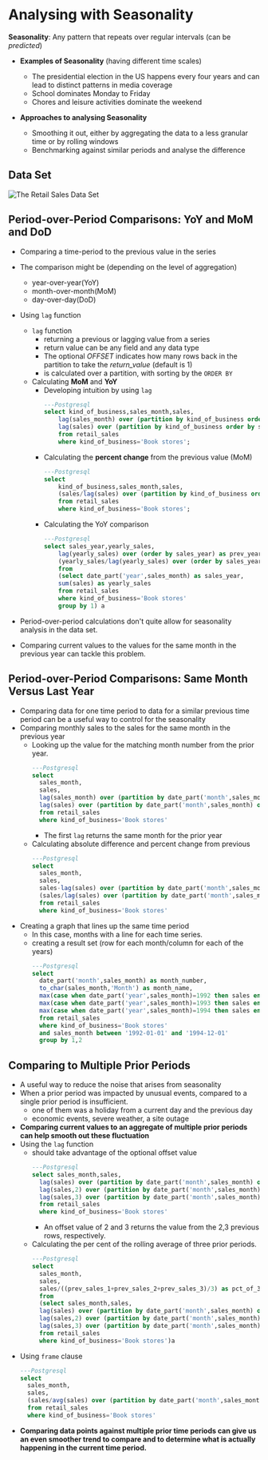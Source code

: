 # Analysing with Seasonality
**Seasonality**: Any pattern that repeats over regular intervals (can be *predicted*)
* **Examples of Seasonality** (having different time scales)
  * The presidential election in the US happens every four years and can lead to distinct patterns in media coverage
  * School dominates Monday to Friday
  * Chores and leisure activities dominate the weekend

* **Approaches to analysing Seasonality**
  * Smoothing it out, either by aggregating the data to a less granular time or by rolling windows
  * Benchmarking against similar periods and analyse the difference

## Data Set
![The Retail Sales Data Set](https://github.com/Soon607/Data-Analysis-SQL-/assets/98214539/9a61ff03-145e-4ef0-8912-c268ffefd524)

## Period-over-Period Comparisons: YoY and MoM and DoD
* Comparing a time-period to the previous value in the series
* The comparison might be (depending on the level of aggregation)
  * year-over-year(YoY)
  * month-over-month(MoM)
  * day-over-day(DoD)

* Using `lag` function
  * `lag` function
    * returning a previous or lagging value from a series
    * return value can be any field and any data type
    * The optional *OFFSET* indicates how many rows back in the partition to take the *return_value* (default is 1)
    * is calculated over a partition, with sorting by the `ORDER BY`
  * Calculating **MoM** and **YoY**
    * Developing intuition by using `lag`
      ```sql
      ---Postgresql
      select kind_of_business,sales_month,sales,
          lag(sales_month) over (partition by kind_of_business order by sales_month) as prev_month,
          lag(sales) over (partition by kind_of_business order by sales_month) as prev_month_sales
          from retail_sales
          where kind_of_business='Book stores';
      ```
    * Calculating the **percent change** from the previous value (MoM)
      ```sql
      ---Postgresql
      select
          kind_of_business,sales_month,sales,
          (sales/lag(sales) over (partition by kind_of_business order by sales_month)-1)*100 as pct_growth_from_previous
          from retail_sales
          where kind_of_business='Book stores';
      ```
    * Calculating the YoY comparison
      ```sql
      ---Postgresql
      select sales_year,yearly_sales,
          lag(yearly_sales) over (order by sales_year) as prev_year_sales,
          (yearly_sales/lag(yearly_sales) over (order by sales_year)-1)*100 as pct_growth_from_previous
          from
          (select date_part('year',sales_month) as sales_year,
          sum(sales) as yearly_sales
          from retail_sales
          where kind_of_business='Book stores'
          group by 1) a
      ```
* Period-over-period calculations don't quite allow for seasonality analysis in the data set.
* Comparing current values to the values for the same month in the previous year can tackle this problem.
## Period-over-Period Comparisons: Same Month Versus Last Year
* Comparing data for one time period to data for a similar previous time period can be a useful way to control for the seasonality
* Comparing monthly sales to the sales for the same month in the previous year
  * Looking up the value for the matching month number from the prior year.
    ```sql
    ---Postgresql
    select
      sales_month,
      sales,
      lag(sales_month) over (partition by date_part('month',sales_month) order by sales_month) as prev_year_month,
      lag(sales) over (partition by date_part('month',sales_month) order by sales_month) as prev_year_sales
      from retail_sales
      where kind_of_business='Book stores'
    ```
    * The first `lag` returns the same month for the prior year
  * Calculating absolute difference and percent change from previous
    ```sql
    ---Postgresql
    select
      sales_month,
      sales,
      sales-lag(sales) over (partition by date_part('month',sales_month) order by sales_month) as absolute_diff,
      (sales/lag(sales) over (partition by date_part('month',sales_month) order by sales_month)-1)*100 as pct_diff
      from retail_sales
      where kind_of_business='Book stores'
    ```
* Creating a graph that lines up the same time period
  * In this case, months with a line for each time series.
  * creating a result set (row for each month/column for each of the years)
    ```sql
    ---Postgresql
    select
      date_part('month',sales_month) as month_number,
      to_char(sales_month,'Month') as month_name,
      max(case when date_part('year',sales_month)=1992 then sales end) as sales_1992,
      max(case when date_part('year',sales_month)=1993 then sales end) as sales_1993,
      max(case when date_part('year',sales_month)=1994 then sales end) as sales_1994
      from retail_sales
      where kind_of_business='Book stores'
      and sales_month between '1992-01-01' and '1994-12-01'
      group by 1,2
    ```
## Comparing to Multiple Prior Periods
* A useful way to reduce the noise that arises from seasonality
* When a prior period was impacted by unusual events, compared to a single prior period is insufficient.
  * one of them was a holiday from a current day and the previous day
  * economic events, severe weather, a site outage
* **Comparing current values to an aggregate of multiple prior periods can help smooth out these fluctuation**
* Using the `lag` function
  * should take advantage of the optional offset value
    ```sql
    ---Postgresql
    select sales_month,sales,
      lag(sales) over (partition by date_part('month',sales_month) order by sales_month) as prev_sales_1,
      lag(sales,2) over (partition by date_part('month',sales_month) order by sales_month) as prev_sales_2,
      lag(sales,3) over (partition by date_part('month',sales_month) order by sales_month) as prev_sales_3
      from retail_sales
      where kind_of_business='Book stores'
    ```
    * An offset value of 2 and 3 returns the value from the 2,3 previous rows, respectively.
  * Calculating the per cent of the rolling average of three prior periods.
    ```sql
    ---Postgresql
    select
      sales_month,
      sales,
      sales/((prev_sales_1+prev_sales_2+prev_sales_3)/3) as pct_of_3_prev
      from
      (select sales_month,sales,
      lag(sales) over (partition by date_part('month',sales_month) order by sales_month) as prev_sales_1,
      lag(sales,2) over (partition by date_part('month',sales_month) order by sales_month) as prev_sales_2,
      lag(sales,3) over (partition by date_part('month',sales_month) order by sales_month) as prev_sales_3
      from retail_sales
      where kind_of_business='Book stores')a
    ```
* Using `frame` clause
  ```sql
  ---Postgresql
  select
    sales_month,
    sales,
    (sales/avg(sales) over (partition by date_part('month',sales_month) order by sales_month rows between 3 preceding and 1 preceding)*100) as pct_of_prev_3
    from retail_sales
    where kind_of_business='Book stores'
  ```
* **Comparing data points against multiple prior time periods can give us an even smoother trend to compare and to determine what is actually happening in the current time period.**
